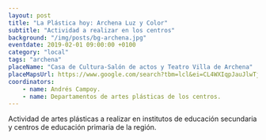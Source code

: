 ```yaml
---
layout: post
title: "La Plástica hoy: Archena Luz y Color"
subtitle: "Actividad a realizar en los centros"
background: "/img/posts/bg-archena.jpg"
eventdate: 2019-02-01 09:00:00 +0100
category: "local"
tags: "archena"
placeName: "Casa de Cultura-Salón de actos y Teatro Villa de Archena"
placeMapsUrl: https://www.google.com/search?tbm=lcl&ei=CL4WXIqpJauJlwTjmoWADg&q=Casa+de+Cultura-Salo%CC%81n+de+actos+y+Teatro+Villa+de+Archena&oq=Casa+de+Cultura-Salo%CC%81n+de+actos+y+Teatro+Villa+de+Archena&gs_l=psy-ab.3...508958.508958.0.509997.1.1.0.0.0.0.283.283.2-1.1.0....0...1c.2.64.psy-ab..0.0.0....0.wwGG0tMczIQ#rlfi=hd:;si:1832618815544458954;mv:!1m2!1d38.11733927731903!2d-1.29802983956161!2m2!1d38.11697932268097!2d-1.2984873604383904
coordinators:
    - name: Andrés Campoy.
    - name: Departamentos de artes plásticas de los centros.
---
```


Actividad de artes plásticas a realizar en institutos de educación secundaria y centros de educación primaria de la región.